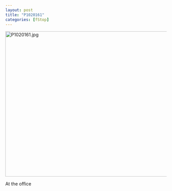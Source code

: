 ```yaml
---
layout: post
title: "P1020161"
categories: [fStop]
---
```

<img alt="P1020161.jpg" src="http://www.botzilla.com/blog/pix2009/P1020161.jpg" width="807" height="454" border="0" />


At the office
